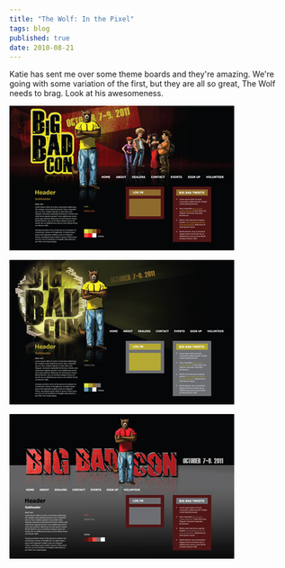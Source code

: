 ```yaml
---
title: "The Wolf: In the Pixel"
tags: blog
published: true
date: 2010-08-21
---
```


Katie has sent me over some theme boards and they're amazing. We're going with some variation of the first, but they are all so great, The Wolf needs to brag. Look at his awesomeness.

[![](/images/bbc_themeboard1_400.jpg "bbc_themeboard1_400")](/images/bbc_themeboard1.jpg)

[![](/images/bbc_themeboard2_400.jpg "bbc_themeboard2_400")](/images/bbc_themeboard2.jpg)

[![](/images/bbc_themeboard3_400.jpg "bbc_themeboard3_400")](/images/bbc_themeboard3.jpg)
